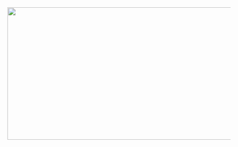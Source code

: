 <a href="https://github.com/devxb/gitanimals">
<img
  src="https://render.gitanimals.org/farms/hpchoi93"
  width="600"
  height="300"
/>
</a>

